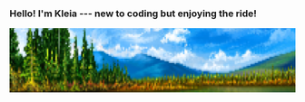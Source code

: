 ### Hello! I'm Kleia --- new to coding but enjoying the ride!

![HeyKleiaNaturePixelArt](https://github.com/HeyKleia/HeyKleia/blob/main/HeyKleia/Blob/nature-with-sky.png)
<!--
**HeyKleia/HeyKleia** is a ✨ _special_ ✨ repository because its `README.md` (this file) appears on your GitHub profile.

Here are some ideas to get you started:

- 🔭 I’m currently working on ...
- 🌱 I’m currently learning ...
- 👯 I’m looking to collaborate on ...
- 🤔 I’m looking for help with ...
- 💬 Ask me about ...
- 📫 How to reach me: ...
- 😄 Pronouns: ...
- ⚡ Fun fact: ...
-->
